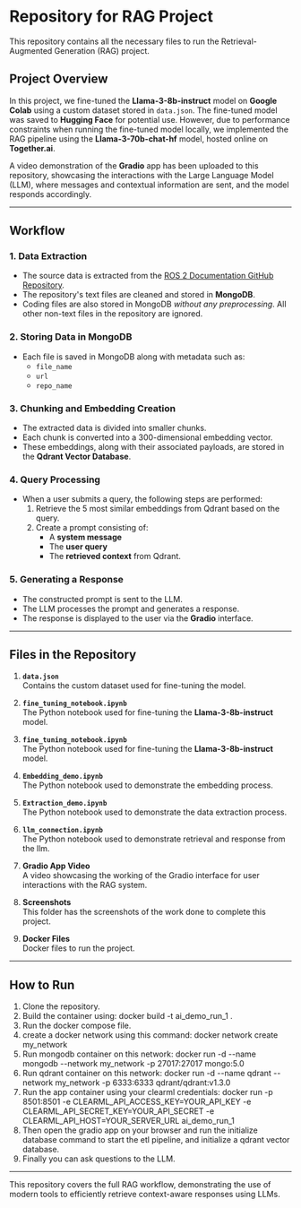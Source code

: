 # Repository for RAG Project

This repository contains all the necessary files to run the Retrieval-Augmented Generation (RAG) project.

## Project Overview

In this project, we fine-tuned the **Llama-3-8b-instruct** model on **Google Colab** using a custom dataset stored in `data.json`. The fine-tuned model was saved to **Hugging Face** for potential use. However, due to performance constraints when running the fine-tuned model locally, we implemented the RAG pipeline using the **Llama-3-70b-chat-hf** model, hosted online on **Together.ai**.

A video demonstration of the **Gradio** app has been uploaded to this repository, showcasing the interactions with the Large Language Model (LLM), where messages and contextual information are sent, and the model responds accordingly.

---

## Workflow

### 1. **Data Extraction**

- The source data is extracted from the [ROS 2 Documentation GitHub Repository](https://github.com/ros2/ros2_documentation).
- The repository's text files are cleaned and stored in **MongoDB**.
- Coding files are also stored in MongoDB _without any preprocessing_. All other non-text files in the repository are ignored.

### 2. **Storing Data in MongoDB**

- Each file is saved in MongoDB along with metadata such as:
  - `file_name`
  - `url`
  - `repo_name`

### 3. **Chunking and Embedding Creation**

- The extracted data is divided into smaller chunks.
- Each chunk is converted into a 300-dimensional embedding vector.
- These embeddings, along with their associated payloads, are stored in the **Qdrant Vector Database**.

### 4. **Query Processing**

- When a user submits a query, the following steps are performed:
  1. Retrieve the 5 most similar embeddings from Qdrant based on the query.
  2. Create a prompt consisting of:
     - A **system message**
     - The **user query**
     - The **retrieved context** from Qdrant.

### 5. **Generating a Response**

- The constructed prompt is sent to the LLM.
- The LLM processes the prompt and generates a response.
- The response is displayed to the user via the **Gradio** interface.

---

## Files in the Repository

1. **`data.json`**  
   Contains the custom dataset used for fine-tuning the model.

2. **`fine_tuning_notebook.ipynb`**  
   The Python notebook used for fine-tuning the **Llama-3-8b-instruct** model.

3. **`fine_tuning_notebook.ipynb`**  
   The Python notebook used for fine-tuning the **Llama-3-8b-instruct** model.

4. **`Embedding_demo.ipynb`**  
   The Python notebook used to demonstrate
   the embedding process.

5. **`Extraction_demo.ipynb`**  
   The Python notebook used to demonstrate
   the data extraction process.

6. **`llm_connection.ipynb`**  
   The Python notebook used to demonstrate
   retrieval and response from the llm.

7. **Gradio App Video**  
   A video showcasing the working of the Gradio interface for user interactions with the RAG system.

8. **Screenshots**  
   This folder has the screenshots of the
   work done to complete this project.

9. **Docker Files**  
   Docker files to run the project.

---

## How to Run

1. Clone the repository.
2. Build the container using: docker build -t ai_demo_run_1 .
3. Run the docker compose file.
4. create a docker network using this command: docker network create my_network
5. Run mongodb container on this network: docker run -d --name mongodb --network my_network -p 27017:27017 mongo:5.0
6. Run qdrant container on this network: docker run -d --name qdrant --network my_network -p 6333:6333 qdrant/qdrant:v1.3.0
7. Run the app container using your clearml credentials:
   docker run -p 8501:8501 -e CLEARML_API_ACCESS_KEY=YOUR_API_KEY -e CLEARML_API_SECRET_KEY=YOUR_API_SECRET -e CLEARML_API_HOST=YOUR_SERVER_URL ai_demo_run_1
8. Then open the gradio app on your browser and run the initialize database command to start the etl pipeline, and initialize a qdrant vector database.
9. Finally you can ask questions to the LLM.

---

This repository covers the full RAG workflow, demonstrating the use of modern tools to efficiently retrieve context-aware responses using LLMs.
